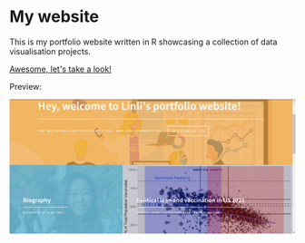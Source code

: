 # My website

This is my portfolio website written in R showcasing a collection of data visualisation projects. 

[Awesome, let's take a look!](https://linliding.netlify.app/)

Preview:
<p align="center">
  <img src="website_preview.png">
</p>
